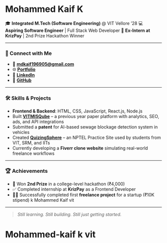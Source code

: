 
# Mohammed Kaif K

🎓 **Integrated M.Tech (Software Engineering)** @ VIT Vellore ’28
💻 **Aspiring Software Engineer** | Full Stack Web Developer
💼 **Ex-Intern at KrizPay** | 2nd Prize Hackathon Winner

---

### 🔗 Connect with Me

* 📧 **[mdkaif196905@gmail.com](mailto:mdkaif196905@gmail.com)**
* 🌐 **[Portfolio](https://mohammedkaifk-portfolio.netlify.app/)**
* 💼 **[LinkedIn](https://www.linkedin.com/in/k-mohammed-kaif-62510728b/)**
* 🐙 **[GitHub](https://github.com/MdKaif123-art)**

---

### 🛠️ Skills & Projects

* **Frontend & Backend**: HTML, CSS, JavaScript, React.js, Node.js
* Built **[VITMISQube](https://vitmisqube.netlify.app/)** – a previous year paper platform with analytics, SEO, ads, and API integrations
* Submitted a **patent** for AI-based sewage blockage detection system in vehicles
* Created **[QuizingSphere](https://quizingsphere.netlify.app/)** – an NPTEL Practice Site used by students from VIT, SRM, and IITs
* Currently developing a **Fiverr clone website** simulating real-world freelance workflows

---

### 🏆 Achievements

* 🥈 Won **2nd Prize** in a college-level hackathon (₹4,000)
* ✅ Completed internship at **KrizPay** as a Frontend Developer
* 🧑‍💻 Successfully completed first **freelance project** for a startup (₹10K stipend)
k Mohammed Kaif vit

---

> *Still learning. Still building. Still just getting started.*
# Mohammed-kaif k vit

